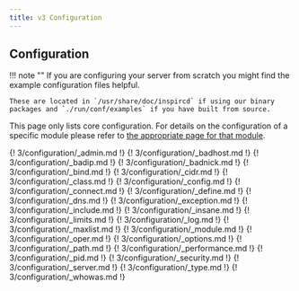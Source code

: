 ```yaml
---
title: v3 Configuration
---
```


## Configuration

!!! note ""
    If you are configuring your server from scratch you might find the example configuration files helpful.

    These are located in `/usr/share/doc/inspircd` if using our binary packages and `./run/conf/examples` if you have built from source.

This page only lists core configuration. For details on the configuration of a specific module please refer to [the appropriate page for that module](/3/modules).

{! 3/configuration/_admin.md !}
{! 3/configuration/_badhost.md !}
{! 3/configuration/_badip.md !}
{! 3/configuration/_badnick.md !}
{! 3/configuration/_bind.md !}
{! 3/configuration/_cidr.md !}
{! 3/configuration/_class.md !}
{! 3/configuration/_config.md !}
{! 3/configuration/_connect.md !}
{! 3/configuration/_define.md !}
{! 3/configuration/_dns.md !}
{! 3/configuration/_exception.md !}
{! 3/configuration/_include.md !}
{! 3/configuration/_insane.md !}
{! 3/configuration/_limits.md !}
{! 3/configuration/_log.md !}
{! 3/configuration/_maxlist.md !}
{! 3/configuration/_module.md !}
{! 3/configuration/_oper.md !}
{! 3/configuration/_options.md !}
{! 3/configuration/_path.md !}
{! 3/configuration/_performance.md !}
{! 3/configuration/_pid.md !}
{! 3/configuration/_security.md !}
{! 3/configuration/_server.md !}
{! 3/configuration/_type.md !}
{! 3/configuration/_whowas.md !}
